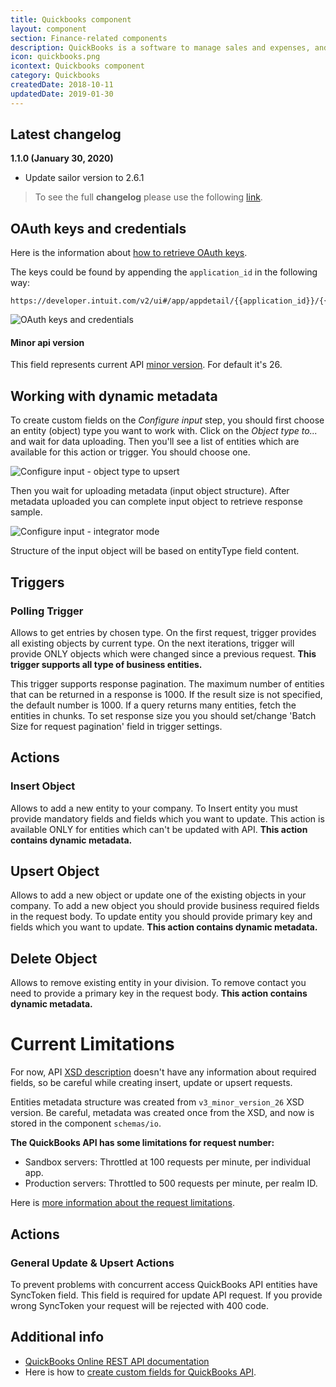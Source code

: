 ```yaml
---
title: Quickbooks component
layout: component
section: Finance-related components
description: QuickBooks is a software to manage sales and expenses, and keep track of daily transactions.
icon: quickbooks.png
icontext: Quickbooks component
category: Quickbooks
createdDate: 2018-10-11
updatedDate: 2019-01-30
---
```


## Latest changelog

**1.1.0 (January 30, 2020)**

* Update sailor version to 2.6.1

> To see the full **changelog** please use the following [link](/components/quickbooks/changelog).

## OAuth keys and credentials

Here is the information about [how to retrieve OAuth keys](https://developer.intuit.com/docs/00_quickbooks_online/1_get_started/40_get_development_keys).

The keys could be found by appending the `application_id` in the following way:
```
https://developer.intuit.com/v2/ui#/app/appdetail/{{application_id}}/{{application_id}}/keys
```

![OAuth keys and credentials](https://user-images.githubusercontent.com/22715422/47281476-f638a500-d5e3-11e8-8b42-cb8a06d6f886.png)

#### Minor api version

This field represents current API [minor version](https://developer.intuit.com/app/developer/qbo/docs/develop/explore-the-quickbooks-online-api/minor-versions#minor-version-summary).
For default it's 26.

## Working with dynamic metadata

To create custom fields on the *Configure input* step, you should first choose an
entity (object) type you want to work with. Click on the *Object type to...* and wait for data uploading.
Then you'll see a list of entities which are available for this action or trigger. You should choose one.

![Configure input - object type to upsert](https://user-images.githubusercontent.com/22715422/47281969-0c476500-d5e6-11e8-999e-88911274e413.png)

Then you wait for uploading metadata (input object structure). After metadata uploaded you can complete input object to retrieve response sample.

![Configure input - integrator mode](https://user-images.githubusercontent.com/22715422/47282038-5d575900-d5e6-11e8-87b7-cde488e80be4.png)

Structure of the input object will be based on entityType field content.

## Triggers

### Polling Trigger

Allows to get entries by chosen type. On the first request, trigger provides all
existing objects by current type. On the next iterations, trigger will provide
ONLY objects which were changed since a previous request.
**This trigger supports all type of business entities.**

This trigger supports response pagination. The maximum number of entities that
can be returned in a response is 1000. If the result size is not specified, the
default number is 1000. If a query returns many entities, fetch the entities in chunks.
To set response size you you should set/change 'Batch Size for request pagination' field in trigger settings.

## Actions

### Insert Object

Allows to add a new entity to your company. To Insert entity you must provide
mandatory fields and fields which you want to update. This action is available
ONLY for entities which can't be updated with API. **This action contains dynamic metadata.**

## Upsert Object

Allows to add a new object or update one of the existing objects in your company.
To add a new object you should provide business required fields in the request body.
To update entity you should provide primary key and fields which you want to update.
**This action contains dynamic metadata.**

## Delete Object

Allows to remove existing entity in your division. To remove contact you need to
provide a primary key in the request body. **This action contains dynamic metadata.**


# Current Limitations

For now, API [XSD description](https://developer.intuit.com/docs/00_quickbooks_online/2_build/20_explore_the_quickbooks_online_api/80_minor_versions) doesn't have any information
about required fields, so be careful while creating insert, update or upsert requests.

Entities metadata structure was created from `v3_minor_version_26` XSD version.
Be careful, metadata was created once from the XSD, and now is stored in the component `schemas/io`.

**The QuickBooks API has some limitations for request number:**

*   Sandbox servers: Throttled at 100 requests per minute, per individual app.
*   Production servers: Throttled to 500 requests per minute, per realm ID.

Here is [more information about the request limitations](https://developer.intuit.com/docs/00_quickbooks_online/2_build/20_explore_the_quickbooks_online_api/80_minor_versions).

## Actions

### General Update & Upsert Actions

To prevent problems with concurrent access QuickBooks API entities have SyncToken
field. This field is required for update API request.
If you provide wrong SyncToken your request will be rejected with 400 code.

## Additional info

*  [QuickBooks Online REST API documentation](https://developer.intuit.com/docs/00_quickbooks_online/2_build/20_explore_the_quickbooks_online_api)
*  Here is how to [create custom fields for QuickBooks API](https://developer.intuit.com/docs/00_quickbooks_online/2_build/60_tutorials/0040_create_custom_fields).

